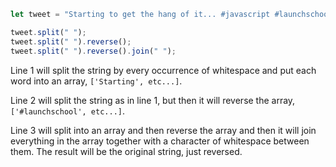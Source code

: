 ```js
let tweet = "Starting to get the hang of it... #javascript #launchschool";

tweet.split(" ");
tweet.split(" ").reverse();
tweet.split(" ").reverse().join(" ");
```

Line 1 will split the string by every occurrence of whitespace and put each word into an array, `['Starting', etc...]`.

Line 2 will split the string as in line 1, but then it will reverse the array, `['#launchschool', etc...]`.

Line 3 will split into an array and then reverse the array and then it will join everything in the array together with a character of whitespace between them. The result will be the original string, just reversed.
